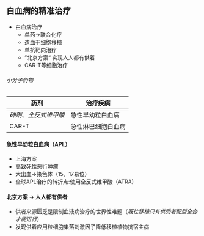 ## 白血病的精准治疗
- 白血病治疗
	- 单药$\rightarrow$联合化疗
	- 造血干细胞移植
	- 单抗靶向治疗
	- ”北京方案“ 实现人人都有供着
	- CAR-T等细胞治疗

###### 小分子药物
|药剂|治疗疾病|
|---|---|
|*砷剂、全反式维甲酸* |急性早幼粒白血病|
|CAR-T|急性淋巴细胞白血病|

#### 急性早幼粒白血病（APL）
- 上海方案
- 高致死性恶行肿瘤
- 大出血$\rightarrow$染色体（15，17易位）
- 全球APL治疗的转折点:使用全反式维甲酸（ATRA)

#### 北京方案 $\rightarrow$ 人人都有供者
- 供者来源匮乏是限制血液病治疗的世界性难题（*既往移植只有供受者配型全合才能进行*）
- 发现供着应用粒细胞集落刺激因子降低移植植物抗宿主病 















